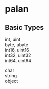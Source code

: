 # palan

## Basic Types
int, uint  
byte, ubyte  
int16, uint16  
int32, uint32  
int64, uint64  
  
char  
string  
object  
